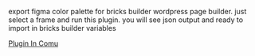 export figma color palette for bricks builder wordpress page builder.
just select a frame and run this plugin. you will see json output and ready to import in bricks builder variables

[Plugin In Comu](https://www.figma.com/community/file/1491805149966955988)